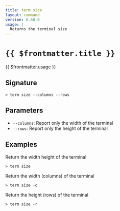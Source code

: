 ```yaml
---
title: term size
layout: command
version: 0.60.0
usage: |
  Returns the terminal size
---
```


# `{{ $frontmatter.title }}`

<div style='white-space: pre-wrap;'>{{ $frontmatter.usage }}</div>

## Signature

`> term size --columns --rows`

## Parameters

- `--columns`: Report only the width of the terminal
- `--rows`: Report only the height of the terminal

## Examples

Return the width height of the terminal

```shell
> term size
```

Return the width (columns) of the terminal

```shell
> term size -c
```

Return the height (rows) of the terminal

```shell
> term size -r
```
